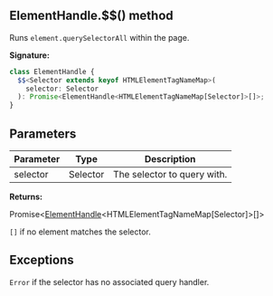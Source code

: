 ## ElementHandle.$$() method

Runs `element.querySelectorAll` within the page.

**Signature:**

```typescript
class ElementHandle {
  $$<Selector extends keyof HTMLElementTagNameMap>(
    selector: Selector
  ): Promise<ElementHandle<HTMLElementTagNameMap[Selector]>[]>;
}
```

## Parameters

| Parameter | Type     | Description                 |
| --------- | -------- | --------------------------- |
| selector  | Selector | The selector to query with. |

**Returns:**

Promise&lt;[ElementHandle](./puppeteer.elementhandle.md)&lt;HTMLElementTagNameMap\[Selector\]&gt;\[\]&gt;

`[]` if no element matches the selector.

## Exceptions

`Error` if the selector has no associated query handler.
